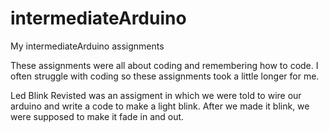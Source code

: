 # intermediateArduino 
My intermediateArduino assignments 

These assignments were all about coding and remembering how to code. I often struggle with coding so these assignments took a little longer for me. 

Led Blink Revisted was an assigment in which we were told to wire our arduino and write a code to make a light blink. After we made it blink, we were supposed to make it fade in and out. 


